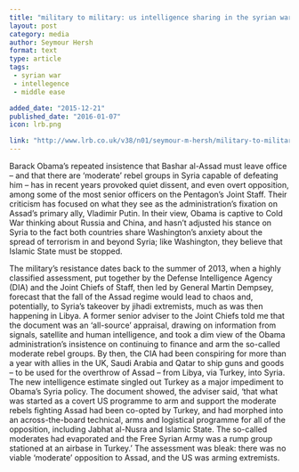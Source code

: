 ```yaml
---
title: "military to military: us intelligence sharing in the syrian war."
layout: post
category: media
author: Seymour Hersh
format: text
type: article
tags: 
 - syrian war
 - intellegence
 - middle ease

added_date: "2015-12-21"
published_date: "2016-01-07"
icon: lrb.png

link: "http://www.lrb.co.uk/v38/n01/seymour-m-hersh/military-to-military"
---
```


Barack Obama’s repeated insistence that Bashar al-Assad must leave office – and
that there are ‘moderate’ rebel groups in Syria capable of defeating him – has
in recent years provoked quiet dissent, and even overt opposition, among some
of the most senior officers on the Pentagon’s Joint Staff. Their criticism has
focused on what they see as the administration’s fixation on Assad’s primary
ally, Vladimir Putin. In their view, Obama is captive to Cold War thinking
about Russia and China, and hasn’t adjusted his stance on Syria to the fact
both countries share Washington’s anxiety about the spread of terrorism in and
beyond Syria; like Washington, they believe that Islamic State must be stopped.  

The military’s resistance dates back to the summer of 2013, when a highly
classified assessment, put together by the Defense Intelligence Agency (DIA)
and the Joint Chiefs of Staff, then led by General Martin Dempsey, forecast
that the fall of the Assad regime would lead to chaos and, potentially, to
Syria’s takeover by jihadi extremists, much as was then happening in Libya. A
former senior adviser to the Joint Chiefs told me that the document was an
‘all-source’ appraisal, drawing on information from signals, satellite and
human intelligence, and took a dim view of the Obama administration’s
insistence on continuing to finance and arm the so-called moderate rebel
groups. By then, the CIA had been conspiring for more than a year with allies
in the UK, Saudi Arabia and Qatar to ship guns and goods – to be used for the
overthrow of Assad – from Libya, via Turkey, into Syria. The new intelligence
estimate singled out Turkey as a major impediment to Obama’s Syria policy. The
document showed, the adviser said, ‘that what was started as a covert US
programme to arm and support the moderate rebels fighting Assad had been
co-opted by Turkey, and had morphed into an across-the-board technical, arms
and logistical programme for all of the opposition, including Jabhat al-Nusra
and Islamic State. The so-called moderates had evaporated and the Free Syrian
Army was a rump group stationed at an airbase in Turkey.’ The assessment was
bleak: there was no viable ‘moderate’ opposition to Assad, and the US was
arming extremists.  

